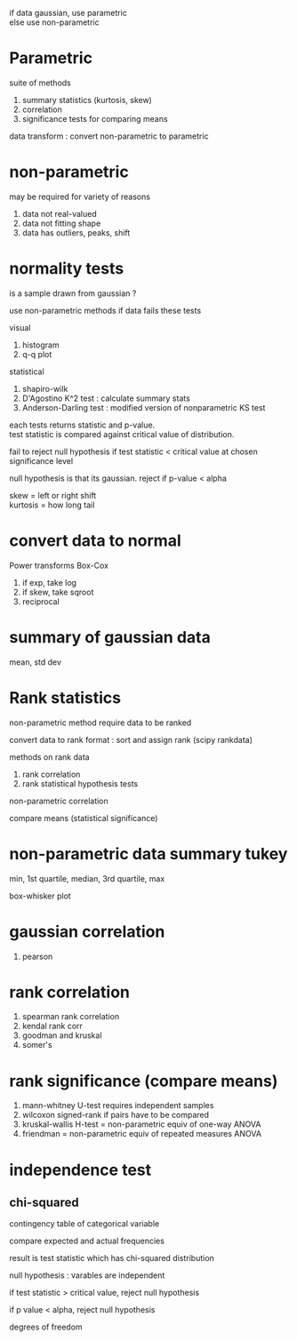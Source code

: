
if data gaussian, use parametric   
else use non-parametric

# Parametric 

suite of methods
1. summary statistics (kurtosis, skew)
2. correlation
2. significance tests for comparing means

data transform : convert non-parametric to parametric

# non-parametric

may be required for variety of reasons
1. data not real-valued
2. data not fitting shape
3. data has outliers, peaks, shift

# normality tests

is a sample drawn from gaussian ?

use non-parametric methods if data fails these tests

visual
1. histogram
1. q-q plot

statistical
1. shapiro-wilk
1. D'Agostino K^2 test : calculate summary stats
1. Anderson-Darling test : modified version of nonparametric KS test

each tests returns statistic and p-value.   
test statistic is compared against critical value of distribution.  

fail to reject null hypothesis if test statistic < critical value at chosen significance level

null hypothesis is that its gaussian.   reject if p-value < alpha

skew = left or right shift  
kurtosis = how long tail

# convert data to normal

Power transforms Box-Cox
1. if exp, take log
2. if skew, take sqroot
3. reciprocal

# summary of gaussian data 

mean, std dev

# Rank statistics

non-parametric method require data to be ranked

convert data to rank format : sort and assign rank (scipy rankdata)

methods on rank data
1. rank correlation 
2. rank statistical hypothesis tests

non-parametric correlation

compare means (statistical significance)

# non-parametric data summary tukey

min, 1st quartile, median, 3rd quartile, max

box-whisker plot

# gaussian correlation

1. pearson 

# rank correlation

1. spearman rank correlation
2. kendal rank corr
3. goodman and kruskal
4. somer's 

# rank significance (compare means)

1. mann-whitney U-test requires independent samples
2. wilcoxon signed-rank if pairs have to be compared
3. kruskal-wallis H-test = non-parametric equiv of one-way ANOVA
4. friendman = non-parametric equiv of repeated measures ANOVA

# independence test

## chi-squared

contingency table of categorical variable

compare expected and actual frequencies

result is test statistic which has chi-squared distribution

null hypothesis : varables are independent

if test statistic > critical value, reject null hypothesis

if p value < alpha, reject null hypothesis

degrees of freedom

